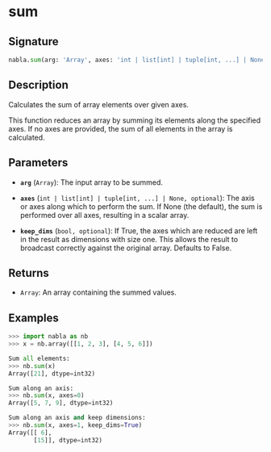 # sum

## Signature

```python
nabla.sum(arg: 'Array', axes: 'int | list[int] | tuple[int, ...] | None', keep_dims: 'bool') -> 'Array'
```

## Description

Calculates the sum of array elements over given axes.

This function reduces an array by summing its elements along the
specified axes. If no axes are provided, the sum of all elements in the
array is calculated.

## Parameters

- **`arg`** (`Array`): The input array to be summed.

- **`axes`** (`int | list[int] | tuple[int, ...] | None, optional`): The axis or axes along which to perform the sum. If None (the default), the sum is performed over all axes, resulting in a scalar array.

- **`keep_dims`** (`bool, optional`): If True, the axes which are reduced are left in the result as dimensions with size one. This allows the result to broadcast correctly against the original array. Defaults to False.

## Returns

- `Array`: An array containing the summed values.

## Examples

```python
>>> import nabla as nb
>>> x = nb.array([[1, 2, 3], [4, 5, 6]])

Sum all elements:
>>> nb.sum(x)
Array([21], dtype=int32)

Sum along an axis:
>>> nb.sum(x, axes=0)
Array([5, 7, 9], dtype=int32)

Sum along an axis and keep dimensions:
>>> nb.sum(x, axes=1, keep_dims=True)
Array([[ 6],
       [15]], dtype=int32)
```
